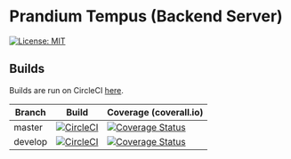 # Prandium Tempus (Backend Server)

[![License: MIT](https://img.shields.io/badge/License-MIT-green.svg)](https://opensource.org/licenses/MIT)

## Builds

Builds are run on CircleCI [here](https://circleci.com/gh/felipeap92/prandium-tempus-backend).

| Branch | Build | Coverage (coverall.io) |
|---------|-------------------------------------------------------------------------------------------------------------------------------------------------------------------------------|----------------------------------------------------------------------------------------------------------------------------------------------------------------------------------------------------|
| master | [![CircleCI](https://circleci.com/gh/felipeap92/prandium-tempus-backend/tree/master.svg?style=svg)](https://circleci.com/gh/felipeap92/prandium-tempus-backend/tree/master) | [![Coverage Status](https://coveralls.io/repos/github/felipeap92/prandium-tempus-backend/badge.svg?branch=master)](https://coveralls.io/github/felipeap92/prandium-tempus-backend?branch=master) |
| develop | [![CircleCI](https://circleci.com/gh/felipeap92/prandium-tempus-backend/tree/develop.svg?style=svg)](https://circleci.com/gh/felipeap92/prandium-tempus-backend/tree/develop) | [![Coverage Status](https://coveralls.io/repos/github/felipeap92/prandium-tempus-backend/badge.svg?branch=develop)](https://coveralls.io/github/felipeap92/prandium-tempus-backend?branch=develop) |